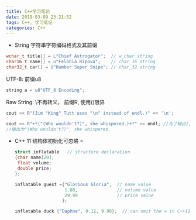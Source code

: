 ```yaml
---
title: C++学习笔记
date: 2019-03-09 23:21:52
tags: C++, 学习笔记
categories: C++
---
```


*  String 字符串字符编码格式及其前缀

  ```c++
  wchar_t title[] = L"Chief Astrogator";  // w_char string
  char16_t name[] = u"Felonia Ripova";    // char_16 string
  char32_t car[] = U"Humber Super Snipe"; // char_32 string
  ```

  UTF-8:  前缀u8

  ```C++
  string a = u8"UTF_8 Encoding";
  ```

  Raw String: \不再转义， 前缀R, 使用()限界

  ```c++
  cout << R"(Jim "King" Tutt uses "\n" instead of endl.)" << '\n';
  
  cout << R"+*("(Who wouldn't?)", she whispered.)+*" << endl; //为了输出), 
  //输出为"(Who wouldn't?)", she whispered.
  ```

* C++ 11 结构体初始化可忽略 =

  ```C++
  struct inflatable   // structure declaration
  {char name[20];
   float volume;
   double price;
  };
  
  inflatable guest ={"Glorious Gloria",  // name value
                     1.88,               // volume value
                     29.99               // price value
                    };
  
  inflatable duck {"Daphne", 0.12, 9.98};  // can omit the = in C++11
  ```

  